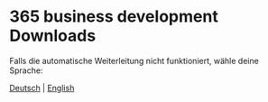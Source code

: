 # 365 business development Downloads

<script>
    var baseUrl = window.location.origin + '/';
    window.onload = function() {
        let currentUrl = window.location.href;
        if (currentUrl != currentUrl.toLowerCase()) {
            location.replace(currentUrl.toLowerCase());
        } else {
            let currentUrlParts = currentUrl.split('/');
            let lastPart = currentUrlParts[currentUrlParts.length - 2];
            if (lastPart.startsWith('365-business-')) {
                switch (lastPart) {
                    case '365-business-api':
                        location.replace(currentUrl.replace('/365-business-api/','/0f94d4ef-5c3a-4002-93f2-2a2be05219c0/downloads.html'));
                        break;
                    case '365-business-sanction-screen':
                        location.replace(currentUrl.replace('/365-business-sanction-screen/','/41560e3b-51bf-4a0e-85a6-87280c6fe580/downloads.html'));
                        break;
                    case '365-business-development-find-and-replace':
                        location.replace(currentUrl.replace('/365-business-development-find-and-replace/','/43382cd0-11d4-401a-a3c7-d22f954ca99b/downloads.html'));
                        break;
                    case '365-business-eric':
                        location.replace(currentUrl.replace('/365-business-eric/','/b03f5a4d-d257-4177-9881-7fba3c4cc5c5/downloads.html'));
                        break;
                    case '365-business-pdf':
                        location.replace(currentUrl.replace('/365-business-pdf/','/66745141-90b6-4fb0-906a-94400600f856/downloads.html'));
                        break;
                    case '365-business-barcode':
                        location.replace(currentUrl.replace('/365-business-barcode/','/9aca19d9-d261-4fa0-88fd-121ad0daa0f7/downloads.html'));
                        break;
                    case '365-business-address-validation':
                        location.replace(currentUrl.replace('/365-business-address-validation/','/e4664942-0212-41a2-aa2d-cf376adb84a6/downloads.html'));
                        break;
                    case '365-business-proxy-application':
                        location.replace(currentUrl.replace('/365-business-proxy-application/','/ae907ccb-e4a3-4594-9955-bd931031af8f/downloads.html'));
                        break;
                    case '365-business-print-agent':
                        location.replace(currentUrl.replace('/365-business-print-agent/','/6fb30c19-f5d6-4e4c-b006-18fba4de1898/downloads.html'));
                        break;
                    case '365-business-e-invoice':
                        location.replace(currentUrl.replace('/365-business-e-invoice/','/cf38c5e4-71de-4e90-b544-4b1689e1db3f/downloads.html'));
                        break;
                    default:
                        var languages = {
                            "de": "/de-de/404.html",
                            "en": "/en-us/404.html"
                        };

                        // get browser language
                        var userLang = navigator.language || navigator.userLanguage;
                        userLang = userLang.split('-')[0]; // "de-DE" -> "de"

                        // if language is known, redirect
                        if (languages[userLang]) {
                            window.location.href = languages[userLang];
                        } else {
                            // If not, default to English
                            window.location.href = "/en-us/404.html";
                        }
                        break;
                }
            } else {
                var languages = {
                    "de": "/de-de/404.html",
                    "en": "/en-us/404.html"
                };

                // get browser language
                var userLang = navigator.language || navigator.userLanguage;
                userLang = userLang.split('-')[0]; // "de-DE" -> "de"

                // if language is known, redirect
                if (languages[userLang]) {
                    window.location.href = languages[userLang];
                } else {
                    // If not, default to English
                    window.location.href = "/en-us/404.html";
                }
            }
        }
    };
</script>

Falls die automatische Weiterleitung nicht funktioniert, wähle deine Sprache:

<a href="/de-de/404.html">Deutsch</a> | <a href="/en-us/404.html">English</a>
